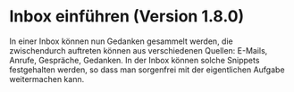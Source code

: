 # Inbox einführen (Version 1.8.0)

In einer Inbox können nun Gedanken gesammelt werden, die zwischendurch auftreten können aus verschiedenen Quellen: E-Mails, Anrufe, Gespräche, Gedanken. In der Inbox können solche Snippets festgehalten werden, so dass man sorgenfrei mit der eigentlichen Aufgabe weitermachen kann. 
